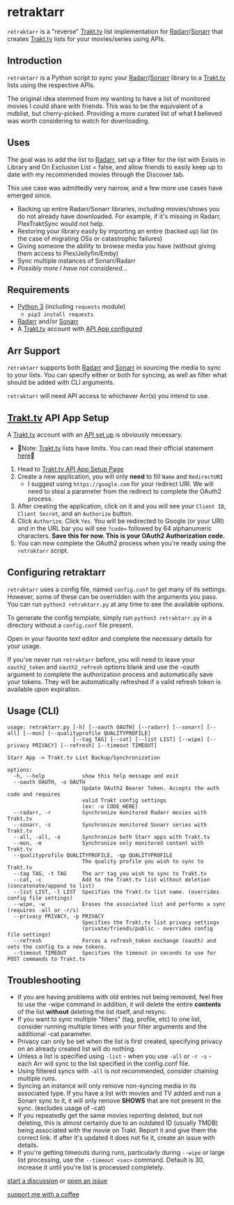 # retraktarr

`retraktarr` is a "reverse" [Trakt.tv](https://www.trakt.tv) list implementation for [Radarr](https://radarr.video)/[Sonarr](https://sonarr.tv) that creates [Trakt.tv](https://www.trakt.tv) lists for your movies/series using APIs.

## Introduction

`retraktarr` is a Python script to sync your [Radarr](https://radarr.video)/[Sonarr](https://sonarr.tv) library to a [Trakt.tv](https://www.trakt.tv) lists using the respective APIs.

The original idea stemmed from my wanting to have a list of monitored movies I could share with friends. This was to be the equivalent of a mdblist, but cherry-picked. Providing a more curated list of what **I** believed was worth considering to watch for downloading.

## Uses

The goal was to add the list to [Radarr](https://radarr.video), set up a filter for the list with Exists in Library and On Exclusion List = false, and allow friends to easily keep up to date with my recommended movies through the Discover tab.

This use case was admittedly very narrow, and a few more use cases have emerged since.

- Backing up entire Radarr/Sonarr libraries, including movies/shows you do not already have downloaded. For example, if it's missing in Radarr, PlexTraktSync would not help.
- Restoring your library easily by importing an entire (backed up) list (in the case of migrating OSs or catastrophic failures)
- Giving someone the ability to browse media you have (without giving them access to Plex/Jellyfin/Emby)
- Sync multiple instances of Sonarr/Radarr
- _Possibly more I have not considered..._

## Requirements

- [Python 3](https://www.python.org/downloads/) (including `requests` module)
  - `pip3 install requests`
- [Radarr](https://radarr.video) and/or [Sonarr](https://sonarr.tv)
- A [Trakt.tv](https://www.trakt.tv) account with [API App configured](#trakttv-api-app-setup)

## Arr Support

`retraktarr` supports both [Radarr](https://radarr.video) and [Sonarr](https://sonarr.tv) in sourcing the media to sync to your lists. You can specify either or both for syncing, as well as filter what should be added with CLI arguments.

`retraktarr` will need API access to whichever Arr(s) you intend to use.

## [Trakt.tv](https://www.trakt.tv) API App Setup

A [Trakt.tv](https://www.trakt.tv) account with an [API set up](#trakttv-api-app-setup) is obviously necessary.

- 🚨Note: [Trakt.tv](https://www.trakt.tv) lists have limits. You can read their official statement [here](https://twitter.com/trakt/status/1536751362943332352/photo/1)🚨

1. Head to [Trakt.tv API App Setup Page](https://trakt.tv/oauth/applications)
2. Create a new application, you will only **need** to fill `Name` and `RedirectURI`
   - I suggest using `https://google.com` for your redirect URI. We will need to steal a parameter from the redirect to complete the OAuth2 process.
3. After creating the application, click on it and you will see your `Client ID`, `Client Secret`, and an `Authorize` button.
4. Click `Authorize`. Click `Yes`. You will be redirected to Google (or your URI) and in the URL bar you will see `?code=` followed by 64 alphanumeric characters. **Save this for now. This is your OAuth2 Authorization code.**
5. You can now complete the OAuth2 process when you're ready using the `retraktarr` script.

## Configuring retraktarr

`retraktarr` uses a config file, named `config.conf` to get many of its settings. However, some of these can be overridden with the arguments you pass. You can run `python3 retraktarr.py` at any time to see the available options.

To generate the config template, simply run `python3 retraktarr.py` in a directory without a `config.conf` file present.

Open in your favorite text editor and complete the necessary details for your usage.

If you've never run `retraktarr` before, you will need to leave your `oauth2_token` and `oauth2_refresh` options blank and use the -oauth argument to complete the authorization process and automatically save your tokens. They will be automatically refreshed if a valid refresh token is available upon expiration.

## Usage (CLI)

```shell
usage: retraktarr.py [-h] [--oauth OAUTH] [--radarr] [--sonarr] [--all] [--mon] [--qualityprofile QUALITYPROFILE]
                     [--tag TAG] [--cat] [--list LIST] [--wipe] [--privacy PRIVACY] [--refresh] [--timeout TIMEOUT]

Starr App -> Trakt.tv List Backup/Synchronization

options:
  -h, --help            show this help message and exit
  --oauth OAUTH, -o OAUTH
                        Update OAuth2 Bearer Token. Accepts the auth code and requires
                        valid Trakt config settings
                        (ex: -o CODE_HERE)
  --radarr, -r          Synchronize monitored Radarr movies with Trakt.tv
  --sonarr, -s          Synchronize monitored Sonarr series with Trakt.tv
  --all, -all, -a       Synchronize both Starr apps with Trakt.tv
  --mon, -m             Synchronize only monitored content with Trakt.tv
  --qualityprofile QUALITYPROFILE, -qp QUALITYPROFILE
                        The quality profile you wish to sync to Trakt.tv
  --tag TAG, -t TAG     The arr tag you wish to sync to Trakt.tv
  --cat, -c             Add to the Trakt.tv list without deletion (concatenate/append to list)
  --list LIST, -l LIST  Specifies the Trakt.tv list name. (overrides config file settings)
  --wipe, -w            Erases the associated list and performs a sync (requires -all or -r/s)
  --privacy PRIVACY, -p PRIVACY
                        Specifies the Trakt.tv list privacy settings
                        (private/friends/public - overrides config file settings)
  --refresh             Forces a refresh_token exchange (oauth) and sets the config to a new tokens.
  --timeout TIMEOUT     Specifies the timeout in seconds to use for POST commands to Trakt.tv
```

## Troubleshooting

- If you are having problems with old entries not being removed, feel free to use the -wipe command in addition, it will delete the entire **contents** of the list **without** deleting the list itself, and resync.
- If you want to sync multiple "filters" (tag, profile, etc) to one list, consider running multiple times with your filter arguments and the additional -cat parameter.
- Privacy can only be set when the list is first created, specifying privacy on an already created list will do nothing.
- Unless a list is specified using `-list` - when you use `-all` or `-r -s` - each Arr will sync to the list specified in the config.conf file.
- Using filtered syncs with `-all` is not recommended, consider chaining multiple runs.
- Syncing an instance will only remove non-syncing media in its associated type. If you have a list with movies and TV added and run a Sonarr sync to it, it will only remove **SHOWS** that are not present in the sync. (excludes usage of -cat)
- If you repeatedly get the same movies reporting deleted, but not deleting, this is almost certainly due to an outdated ID (usually TMDB) being associated with the movie on Trakt. Report it and give them the correct link. If after it's updated it does not fix it, create an issue with details.
- If you're getting timeouts during runs, particularly during `--wipe` or large list processing, use the `--timeout <sec>` command. Default is 30, increase it until you're list is processed completely.

[start a discussion](https://github.com/zakkarry/retraktarr/discussions/new) or [open an issue](https://github.com/zakkarry/retraktarr/issues/new)

[support me with a coffee](https://www.buymeacoffee.com/zak.ary)
